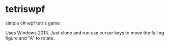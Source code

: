 # tetriswpf
simple c# wpf tetris game

Uses Windows 2013. Just clone and run 
use cursor keys to move the falling figure and "A" to rotate. 
